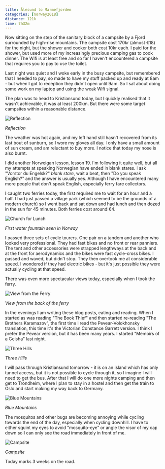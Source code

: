 ```yaml
---
title: Ålesund to Marmefjorden
categories: [norway2018]
distance: 121k
time: 7h32m
---
```



Now sitting on the step of the sanitary block of a campsite by a Fjord
surrounded by high-rise mountains. The campsite cost 170kr (almost €18) for
the night, but the shower and cooker both cost 10kr each. I paid for the
shower, but used more of my increasingly precious camping gas to cook dinner.
The Wifi is at least free and so far I haven't encountered a campsite that
requires you to pay to use the toilet. 

Last night was quiet and I woke early in the busy campsite, but remembered
that I needed to pay, so made to have my stuff packed up and ready at 8am -
but when I got to reception they didn't open until 9am. So I sat about doing
some work on my laptop and using the weak Wifi signal.

The plan was to head to Kristiansund today, but I quickly realised that it
wasn't achievable, it was at least 200km. But there were some target campsites
within a reasonable distance.

![Reflection](/images/norway/2018-07-11/IMG_20180711_153644.jpg) 

*Reflection*

The weather was hot again, and my left hand still hasn't recovered from its
last bout of sunburn, so I wore my gloves all day. I only have a small amount
of sun cream, and am reluctant to buy more. I notice that today my nose is
also burnt.

I did another Norweigan lesson, lesson 19. I'm following it quite well, but
all my attempts at speaking Norwegian have ended in blank stares. I ask
"Vorstor du Engelsk?" _blank stare_, wait a beat, then "Do you speak English?"
and the answer is usually yes. Although I have encountered many more people
that don't speak English, especially ferry fare collectors.

I caught two ferries today, the first required me to wait for an hour and a
half. I had just passed a village park (which seemed to be the grounds of a
modern church) so I went back and sat down and had lunch and then dozed in the
sun for 45 minutes. Both ferries cost around €4.

![Church for Lunch](/images/norway/2018-07-11/IMG_20180711_133115.jpg) 

*First water fountain seen in Norway*

I passed three sets of cycle tourers. One pair on a tandem and another who
looked very professional. They had fast bikes and no front or rear panniers.
The tent and other accessories were strapped lengthways at the back and at the
front for aerodynamics and the bikes were fast cycle-cross bikes. I passed and
waved, but didn't stop. They then overtook me at considerable speed. I
wondered if they had electric bikes - but it's just possible they were
actually cycling at that speed.

There was even more spectacular views today, especially when I took the ferry.

![View from the Ferry](/images/norway/2018-07-11/IMG_20180711_164937.jpg) 

*View from the back of the ferry*

In the evenings I am writing these blog posts, eating and reading. When I
started as was reading "The Book Thief" and then started re-reading "The
Brothers Karamazov", the first time I read the Pevear-Volokhonsky translation,
this time it's the Victorian Constance Garrett version. I think I prefer the
Pevear version, but it has been many years. I started "Memoirs of a Geisha"
last night.

![Three Hills](/images/norway/2018-07-11/IMG_20180711_144756.jpg) 

*Three Hills*

I will pass through Kristiansund tomorrow - it is on an island which has only
tunnel access, but it is not possible to cycle through it, so I imagine I will
need to get the bus. After that I will do one more nights camping and then
get to Trondheim, where I plan to stay in a hostel and then get the train to
Oslo and start making my way back to Germany.

![Blue Mountains](/images/norway/2018-07-11/IMG_20180711_173515.jpg) 

*Blue Mountains*

The mosquitos and other bugs are becoming annoying while cycling towards the
end of the day, especially when cycling downhill. I have to either squint my
eyes to avoid "mosquito-eye" or angle the visor of my cap down so I can only
see the road immediately in front of me.

![Campsite](/images/norway/2018-07-11/IMG_20180711_190632.jpg) 

*Campsite*

Today marks 3 weeks on the road.

